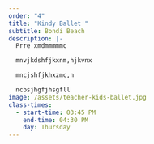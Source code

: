 ```yaml
---
order: "4"
title: "Kindy Ballet "
subtitle: Bondi Beach
description: |-
  Prre xmdmmmmmc

  mnvjkdshfjkxnm,hjkvnx

  mncjshfjkhxzmc,n

  ncbsjhgfjhsgfll
image: /assets/teacher-kids-ballet.jpg
class-times:
  - start-time: 03:45 PM
    end-time: 04:30 PM
    day: Thursday
---
```


